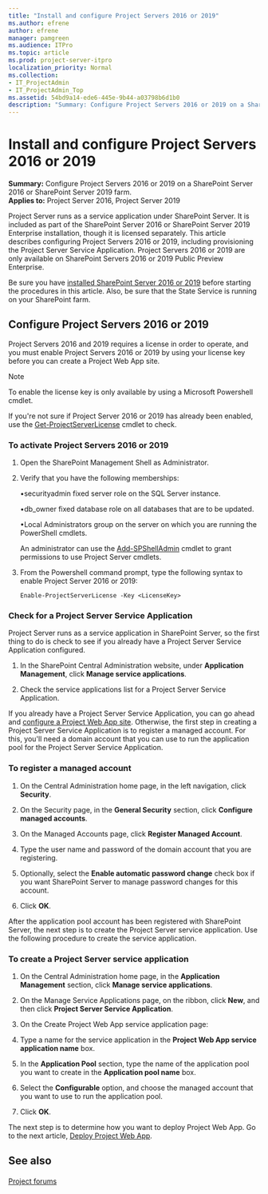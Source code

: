 ```yaml
---
title: "Install and configure Project Servers 2016 or 2019"
ms.author: efrene
author: efrene
manager: pamgreen
ms.audience: ITPro
ms.topic: article
ms.prod: project-server-itpro
localization_priority: Normal
ms.collection:
- IT_ProjectAdmin
- IT_ProjectAdmin_Top
ms.assetid: 54bd9a14-ede6-445e-9b44-a03798b6d1b0
description: "Summary: Configure Project Servers 2016 or 2019 on a SharePoint Server farm."
---
```


# Install and configure Project Servers 2016 or 2019
 
 **Summary:** Configure Project Servers 2016 or 2019 on a SharePoint Server 2016 or SharePoint Server 2019 farm.<br/>
**Applies to:** Project Server 2016, Project Server 2019
  
Project Server runs as a service application under SharePoint Server. It is included as part of the SharePoint Server 2016 or SharePoint Server 2019 Enterprise installation, though it is licensed separately. This article describes configuring Project Servers 2016 or 2019, including provisioning the Project Server Service Application. Project Servers 2016 or 2019 are only available on SharePoint Servers 2016 or 2019 Public Preview Enterprise.
  
Be sure you have [installed SharePoint Server 2016 or 2019](https://docs.microsoft.com/en-us/sharepoint/install/install-for-sharepoint-server-2016) before starting the procedures in this article. Also, be sure that the State Service is running on your SharePoint farm.
  
## Configure Project Servers 2016 or 2019

Project Servers 2016 and 2019 requires a license in order to operate, and you must enable Project Servers 2016 or 2019 by using your license key before you can create a Project Web App site. 

> [!NOTE]
> To enable the license key is only available by using a Microsoft Powershell cmdlet. 
  
If you're not sure if Project Server 2016 or 2019 has already been enabled, use the [Get-ProjectServerLicense](https://docs.microsoft.com/en-us/powershell/module/sharepoint-server/get-projectserverlicense?view=sharepoint-ps) cmdlet to check.
  
### To activate Project Servers 2016 or 2019 

1. Open the SharePoint Management Shell as Administrator.

2. Verify that you have the following memberships:

    •securityadmin fixed server role on the SQL Server instance.
    
    •db_owner fixed database role on all databases that are to be updated.
    
    •Local Administrators group on the server on which you are running the PowerShell cmdlets.

    An administrator can use the [Add-SPShellAdmin](https://docs.microsoft.com/en-us/powershell/module/sharepoint-server/Add-SPShellAdmin?view=sharepoint-ps) cmdlet to grant permissions to use Project Server cmdlets. 


    
3. From the Powershell command prompt, type the following syntax to enable Project Server 2016 or 2019:
    
   ```
   Enable-ProjectServerLicense -Key <LicenseKey>
   ```
  
### Check for a Project Server Service Application

Project Server runs as a service application in SharePoint Server, so the first thing to do is check to see if you already have a Project Server Service Application configured.

1. In the SharePoint Central Administration website, under **Application Management**, click **Manage service applications**.
    
2. Check the service applications list for a Project Server Service Application.
    
If you already have a Project Server Service Application, you can go ahead and [configure a Project Web App site](deploy-project-web-app.md). Otherwise, the first step in creating a Project Server Service Application is to register a managed account. For this, you'll need a domain account that you can use to run the application pool for the Project Server Service Application.
  
### To register a managed account

1. On the Central Administration home page, in the left navigation, click **Security**.
    
2. On the Security page, in the **General Security** section, click **Configure managed accounts**.
    
3. On the Managed Accounts page, click **Register Managed Account**.
    
4. Type the user name and password of the domain account that you are registering.
    
5. Optionally, select the **Enable automatic password change** check box if you want SharePoint Server to manage password changes for this account.
    
6. Click **OK**.
    
After the application pool account has been registered with SharePoint Server, the next step is to create the Project Server service application. Use the following procedure to create the service application.
  
### To create a Project Server service application

1. On the Central Administration home page, in the **Application Management** section, click **Manage service applications**.
    
2. On the Manage Service Applications page, on the ribbon, click **New**, and then click **Project Server Service Application**.
    
3. On the Create Project Web App service application page:
    
1. Type a name for the service application in the **Project Web App service application name** box.
    
2. In the **Application Pool** section, type the name of the application pool you want to create in the **Application pool name** box.
    
3. Select the **Configurable** option, and choose the managed account that you want to use to run the application pool.
    
4. Click **OK**.
    
The next step is to determine how you want to deploy Project Web App. Go to the next article, [Deploy Project Web App](deploy-project-web-app.md).
  
## See also

#### 

[Project forums](https://social.technet.microsoft.com/Forums/en-US/category/project)

